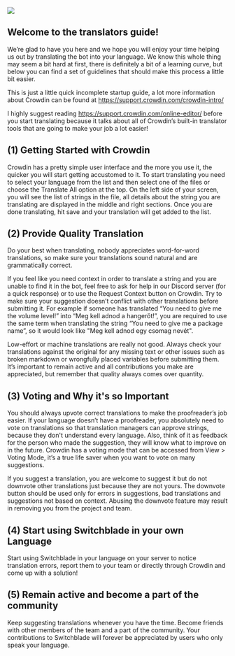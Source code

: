 ![](https://i.imgur.com/UVIAzg0.gif)

## Welcome to the translators guide!

We’re glad to have you here and we hope you will enjoy your time helping us out by translating the bot into your language. We know this whole thing may seem a bit hard at first, there is definitely a bit of a learning curve, but below you can find a set of guidelines that should make this process a little bit easier.

This is just a little quick incomplete startup guide, a lot more information about Crowdin can be found at https://support.crowdin.com/crowdin-intro/

I highly suggest reading https://support.crowdin.com/online-editor/ before you start translating because it talks about all of Crowdin’s built-in translator tools that are going to make your job a lot easier!


## (1) Getting Started with Crowdin
 
Crowdin has a pretty simple user interface and the more you use it, the quicker you will start getting accustomed to it. To start translating you need to select your language from the list and then select one of the files or choose the Translate All option at the top. On the left side of your screen, you will see the list of strings in the file, all details about the string you are translating are displayed in the middle and right sections. Once you are done translating, hit save and your translation will get added to the list.


## (2) Provide Quality Translation
 
Do your best when translating, nobody appreciates word-for-word translations, so make sure your translations sound natural and are grammatically correct. 

If you feel like you need context in order to translate a string and you are unable to find it in the bot, feel free to ask for help in our Discord server (for a quick response) or to use the Request Context button on Crowdin. Try to make sure your suggestion doesn’t conflict with other translations before submitting it. For example if someone has translated “You need to give me the volume level!” into “Meg kell adnod a hangerőt!”, you are required to use the same term when translating the string “You need to give me a package name”, so it would look like "Meg kell adnod egy csomag nevét". 

Low-effort or machine translations are really not good. Always check your translations against the original for any missing text or other issues such as broken markdown or wrongfully placed variables before submitting them. It’s important to remain active and all contributions you make are appreciated, but remember that quality always comes over quantity.


## (3) Voting and Why it's so Important

You should always upvote correct translations to make the proofreader’s job easier. If your language doesn’t have a proofreader, you absolutely need to vote on translations so that translation managers can approve strings, because they don't understand every language. Also, think of it as feedback for the person who made the suggestion, they will know what to improve on in the future. Crowdin has a voting mode that can be accessed from View > Voting Mode, it’s a true life saver when you want to vote on many suggestions.

If you suggest a translation, you are welcome to suggest it but do not downvote other translations just because they are not yours. The downvote button should be used only for errors in suggestions, bad translations and suggestions not based on context. Abusing the downvote feature may result in removing you from the project and team.


## (4) Start using Switchblade in your own Language
 
Start using Switchblade in your language on your server to notice translation errors, report them to your team or directly through Crowdin and come up with a solution!


## (5) Remain active and become a part of the community
 
Keep suggesting translations whenever you have the time. Become friends with other members of the team and a part of the community. Your contributions to Switchblade will forever be appreciated by users who only speak your language.
